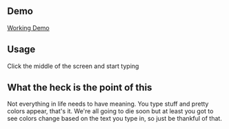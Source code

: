 ## Demo
[Working Demo](projects.charltongroves.com/color/)
## Usage
Click the middle of the screen and start typing
## What the heck is the point of this
Not everything in life needs to have meaning. You type stuff and pretty colors appear, that's it. We're all going to die soon but at least you got to see colors change based on the text you type in, so just be thankful of that.
